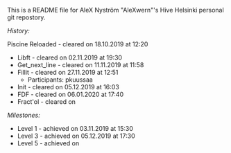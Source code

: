 This is a README file for AleX Nyström "AleXwern"'s Hive Helsinki personal git repostory.

*History:*


Piscine Reloaded	- cleared on 18.10.2019 at 12:20

* Libft				- cleared on 02.11.2019 at 19:30
* Get_next_line		- cleared on 11.11.2019 at 11:58
* Fillit				- cleared on 27.11.2019 at 12:51
  * Participants:		pkuussaa
* Init				- cleared on 05.12.2019 at 16:03
* FDF					- cleared on 06.01.2020 at 17:40
* Fract'ol    - cleared on

*Milestones:*

* Level 1     - achieved on 03.11.2019 at 15:30
* Level 3     - achieved on 05.12.2019 at 17:30
* Level 5     - achieved on
